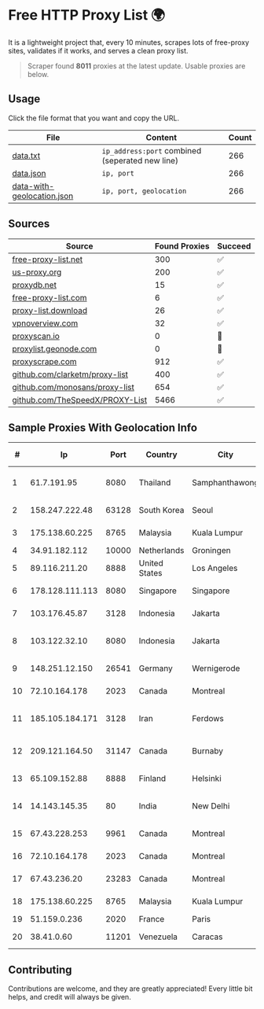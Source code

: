 
# Free HTTP Proxy List 🌍

It is a lightweight project that, every 10 minutes, scrapes lots of free-proxy sites, validates if it works, and serves a clean proxy list.


> Scraper found **8011** proxies at the latest update. Usable proxies are below.

## Usage

Click the file format that you want and copy the URL.


|File|Content|Count|
|----|-------|-----|
|[data.txt](https://raw.githubusercontent.com/themiralay/Proxy-List-World/master/data.txt)|`ip_address:port` combined (seperated new line)|266|
|[data.json](https://raw.githubusercontent.com/themiralay/Proxy-List-World/master/data.json)|`ip, port`|266|
|[data-with-geolocation.json](https://raw.githubusercontent.com/themiralay/Proxy-List-World/master/data-with-geolocation.json)|`ip, port, geolocation`|266|

## Sources

|Source|Found Proxies|Succeed|
|------|-------------|-------|
|[free-proxy-list.net](https://free-proxy-list.net)|300|✅|
|[us-proxy.org](https://www.us-proxy.org)|200|✅|
|[proxydb.net](http://proxydb.net)|15|✅|
|[free-proxy-list.com](https://free-proxy-list.com/?page=&port=&type%5B%5D=http&type%5B%5D=https&up_time=0&search=Search)|6|✅|
|[proxy-list.download](https://www.proxy-list.download/HTTP)|26|✅|
|[vpnoverview.com](https://vpnoverview.com/privacy/anonymous-browsing/free-proxy-servers)|32|✅|
|[proxyscan.io](https://www.proxyscan.io)|0|🚫|
|[proxylist.geonode.com](https://proxylist.geonode.com/api/proxy-list?limit=300&page=1&sort_by=lastChecked&sort_type=desc&protocols=http,https)|0|🚫|
|[proxyscrape.com](https://api.proxyscrape.com/v2/?request=displayproxies&protocol=http&timeout=10000&country=all&ssl=all&anonymity=all)|912|✅|
|[github.com/clarketm/proxy-list](https://raw.githubusercontent.com/clarketm/proxy-list/master/proxy-list-raw.txt)|400|✅|
|[github.com/monosans/proxy-list](https://raw.githubusercontent.com/monosans/proxy-list/main/proxies/http.txt)|654|✅|
|[github.com/TheSpeedX/PROXY-List](https://raw.githubusercontent.com/TheSpeedX/PROXY-List/master/http.txt)|5466|✅|


## Sample Proxies With Geolocation Info

|#|Ip|Port|Country|City|Internet Service Provider|
|-|--|----|-------|----|-------------------------|
|1|61.7.191.95|8080|Thailand|Samphanthawong|CAT Telecom Public Company Limited|
|2|158.247.222.48|63128|South Korea|Seoul|The Constant Company, LLC|
|3|175.138.60.225|8765|Malaysia|Kuala Lumpur|Telekom Malaysia Berhad|
|4|34.91.182.112|10000|Netherlands|Groningen|Google LLC|
|5|89.116.211.20|8888|United States|Los Angeles|Limestone Networks, Inc.|
|6|178.128.111.113|8080|Singapore|Singapore|DigitalOcean, LLC|
|7|103.176.45.87|3128|Indonesia|Jakarta|PT Era Digital Media|
|8|103.122.32.10|8080|Indonesia|Jakarta|PT. Mora Telematika Indonesia|
|9|148.251.12.150|26541|Germany|Wernigerode|Hetzner Online GmbH|
|10|72.10.164.178|2023|Canada|Montreal|GloboTech Communications|
|11|185.105.184.171|3128|Iran|Ferdows|Afagh Andish Dadeh Pardis Co. Ltd|
|12|209.121.164.50|31147|Canada|Burnaby|TELUS Communications Inc.|
|13|65.109.152.88|8888|Finland|Helsinki|Hetzner Online GmbH|
|14|14.143.145.35|80|India|New Delhi|Tata Communications Limited|
|15|67.43.228.253|9961|Canada|Montreal|GloboTech Communications|
|16|72.10.164.178|2023|Canada|Montreal|GloboTech Communications|
|17|67.43.236.20|23283|Canada|Montreal|GloboTech Communications|
|18|175.138.60.225|8765|Malaysia|Kuala Lumpur|Telekom Malaysia Berhad|
|19|51.159.0.236|2020|France|Paris|SCALEWAY|
|20|38.41.0.60|11201|Venezuela|Caracas|MDS TELECOM C.A.|



## Contributing

Contributions are welcome, and they are greatly appreciated! Every
little bit helps, and credit will always be given.

